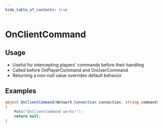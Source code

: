```yaml
---
hide_table_of_contents: true
---
```


# OnClientCommand

## Usage

* Useful for intercepting players' commands before their handling
* Called before OnPlayerCommand and OnUserCommand
* Returning a non-null value overrides default behavior

## Examples

```csharp title=""
object OnClientCommand(Network.Connection connection, string command)
{
    Puts("OnClientCommand works!");
    return null;
}
```
